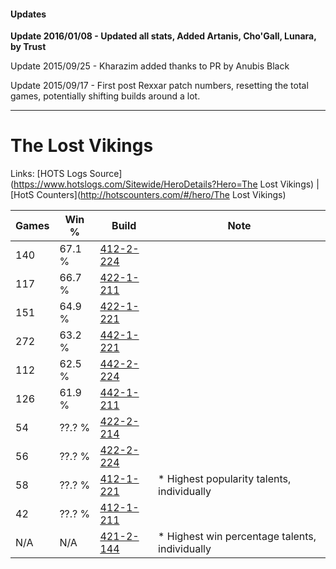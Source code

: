 #### Updates
**Update 2016/01/08 - Updated all stats, Added Artanis, Cho'Gall, Lunara, by Trust**

Update 2015/09/25 - Kharazim added thanks to PR by Anubis Black

Update 2015/09/17 - First post Rexxar patch numbers, resetting the total games, potentially shifting builds around a lot.

***

# The Lost Vikings

Links: [HOTS Logs Source](https://www.hotslogs.com/Sitewide/HeroDetails?Hero=The Lost Vikings) | [HotS Counters](http://hotscounters.com/#/hero/The Lost Vikings)

Games  | Win %  | Build     | Note
-----  | -----  | -----     | ----
140    | 67.1 % | [412-2-224](http://www.heroesfire.com/hots/talent-calculator/the-lost-vikings#rtpm) | 
117    | 66.7 % | [422-1-211](http://www.heroesfire.com/hots/talent-calculator/the-lost-vikings#sF-R) | 
151    | 64.9 % | [422-1-221](http://www.heroesfire.com/hots/talent-calculator/the-lost-vikings#sF-b) | 
272    | 63.2 % | [442-1-221](http://www.heroesfire.com/hots/talent-calculator/the-lost-vikings#t0pb) | 
112    | 62.5 % | [442-2-224](http://www.heroesfire.com/hots/talent-calculator/the-lost-vikings#t13G) | 
126    | 61.9 % | [442-1-211](http://www.heroesfire.com/hots/talent-calculator/the-lost-vikings#t0pR) | 
54     | ??.? % | [422-2-214](http://www.heroesfire.com/hots/talent-calculator/the-lost-vikings#sGE6) | 
56     | ??.? % | [422-2-224](http://www.heroesfire.com/hots/talent-calculator/the-lost-vikings#sGEG) | 
58     | ??.? % | [412-1-221](http://www.heroesfire.com/hots/talent-calculator/the-lost-vikings#rta5) | * Highest popularity talents, individually
42     | ??.? % | [412-1-211](http://www.heroesfire.com/hots/talent-calculator/the-lost-vikings#rtZx) | 
N/A    | N/A    | [421-2-144](http://www.heroesfire.com/hots/talent-calculator/the-lost-vikings#sDmm) | * Highest win percentage talents, individually

